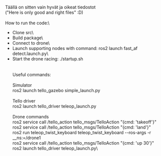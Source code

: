 Täällä on sitten vain hyvät ja oikeat tiedostot\
("Here is only good and right files" :D)\
\
How to run the code:\
- Clone src\
- Build package\
- Connect to drone\
- Launch supporting nodes with command: ros2 launch fast_af detect.launch.py\
- Start the drone racing: ./startup.sh\
\
\
Useful commands:\
\
Simulator\
ros2 launch tello_gazebo simple_launch.py\
\
Tello driver\
ros2 launch tello_driver teleop_launch.py\
\
Drone commands\
ros2 service call /tello_action tello_msgs/TelloAction "{cmd: 'takeoff'}"\
ros2 service call /tello_action tello_msgs/TelloAction "{cmd: 'land'}"\
ros2 run teleop_twist_keyboard teleop_twist_keyboard --ros-args -r __ns:=/drone1\
ros2 service call /tello_action tello_msgs/TelloAction "{cmd: 'up 30'}"\
ros2 launch tello_driver teleop_launch.py\